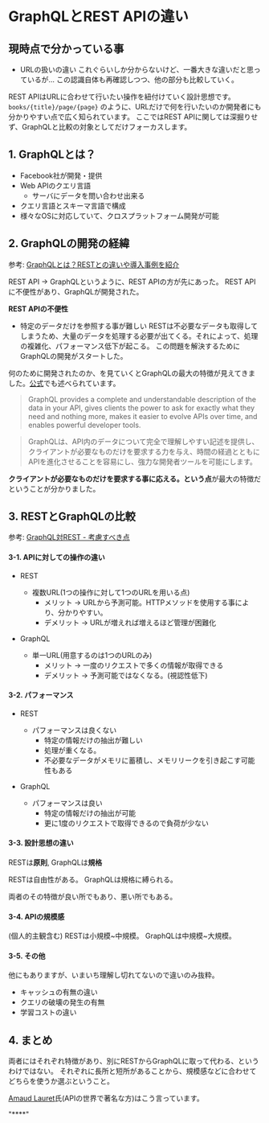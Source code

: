 # GraphQLとREST APIの違い

## 現時点で分かっている事

* URLの扱いの違い
これぐらいしか分からないけど、一番大きな違いだと思っているが...
この認識自体も再確認しつつ、他の部分も比較していく。

REST APIはURLに合わせて行いたい操作を紐付けていく設計思想です。
`books/{title}/page/{page}` のように、URLだけで何を行いたいのか開発者にも分かりやすい点で広く知られています。
ここではREST APIに関しては深掘りせず、GraphQLと比較の対象としてだけフォーカスします。

## 1. GraphQLとは？

* Facebook社が開発・提供
* Web APIのクエリ言語
  + サーバにデータを問い合わせ出来る
* クエリ言語とスキーマ言語で構成
* 様々なOSに対応していて、クロスプラットフォーム開発が可能

## 2. GraphQLの開発の経緯

参考: [GraphQLとは？RESTとの違いや導入事例を紹介](https://udemy.benesse.co.jp/development/system/graphql.html)

REST API -> GraphQLというように、REST APIの方が先にあった。
REST APIに不便性があり、GraphQLが開発された。

**REST APIの不便性**
* 特定のデータだけを参照する事が難しい
RESTは不必要なデータも取得してしまうため、大量のデータを処理する必要が出てくる。それによって、処理の複雑化、パフォーマンス低下が起こる。
この問題を解決するためにGraphQLの開発がスタートした。

何のために開発されたのか、を見ていくとGraphQLの最大の特徴が見えてきました。[公式](https://graphql.org/)でも述べられています。

> GraphQL provides a complete and understandable description of the data in your API, gives clients the power to ask for exactly what they need and nothing more, makes it easier to evolve APIs over time, and enables powerful developer tools.

> GraphQLは、API内のデータについて完全で理解しやすい記述を提供し、クライアントが必要なものだけを要求する力を与え、時間の経過とともにAPIを進化させることを容易にし、強力な開発者ツールを可能にします。

**クライアントが必要なものだけを要求する事に応える。という点**が最大の特徴だということが分かりました。

## 3. RESTとGraphQLの比較

参考: [GraphQL対REST - 考慮すべき点](https://www.infoq.com/jp/news/2017/08/graphql-vs-rest/)

#### 3-1. APIに対しての操作の違い

* REST
  + 複数URL(1つの操作に対して1つのURLを用いる点)
    - メリット -> URLから予測可能。HTTPメソッドを使用する事により、分かりやすい。
    - デメリット -> URLが増えれば増えるほど管理が困難化

* GraphQL
  + 単一URL(用意するのは1つのURLのみ)
    - メリット -> 一度のリクエストで多くの情報が取得できる
    - デメリット -> 予測可能ではなくなる。(視認性低下)

#### 3-2. パフォーマンス

* REST
  + パフォーマンスは良くない
    - 特定の情報だけの抽出が難しい
    - 処理が重くなる。
    - 不必要なデータがメモリに蓄積し、メモリリークを引き起こす可能性もある

* GraphQL
  + パフォーマンスは良い
    - 特定の情報だけの抽出が可能
    - 更に1度のリクエストで取得できるので負荷が少ない

#### 3-3. 設計思想の違い

RESTは**原則**, GraphQLは**規格**

RESTは自由性がある。
GraphQLは規格に縛られる。

両者のその特徴が良い所でもあり、悪い所でもある。

#### 3-4. APIの規模感

(個人的主観含む)
RESTは小規模~中規模。
GraphQLは中規模~大規模。

#### 3-5. その他

他にもありますが、いまいち理解し切れてないので違いのみ抜粋。

* キャッシュの有無の違い
* クエリの破壊の発生の有無
* 学習コストの違い

## 4. まとめ

両者にはそれぞれ特徴があり、別にRESTからGraphQLに取って代わる、というわけではない。
それぞれに長所と短所があることから、規模感などに合わせてどちらを使うか選ぶということ。

[Amaud Lauret](https://apihandyman.io/about/)氏(APIの世界で著名な方)はこう言っています。

"****"
